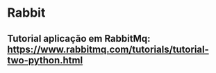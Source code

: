 # Rabbit

## Tutorial aplicação em RabbitMq: https://www.rabbitmq.com/tutorials/tutorial-two-python.html
